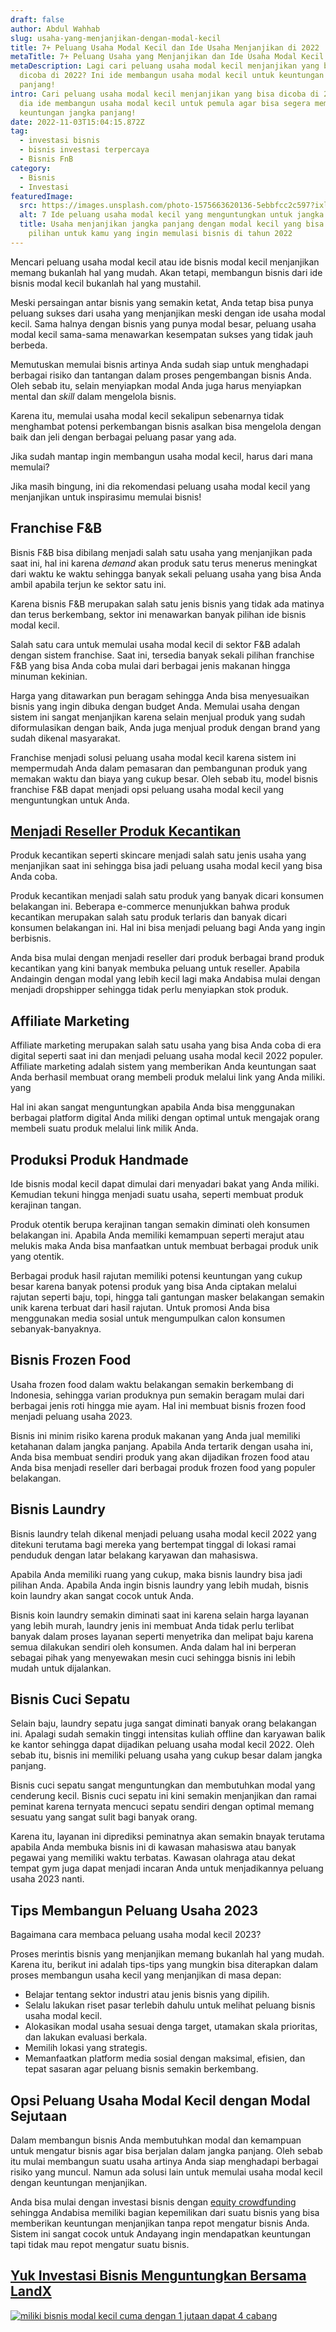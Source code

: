 ```yaml
---
draft: false
author: Abdul Wahhab
slug: usaha-yang-menjanjikan-dengan-modal-kecil
title: 7+ Peluang Usaha Modal Kecil dan Ide Usaha Menjanjikan di 2022
metaTitle: 7+ Peluang Usaha yang Menjanjikan dan Ide Usaha Modal Kecil di 2022
metaDescription: Lagi cari peluang usaha modal kecil menjanjikan yang bisa
  dicoba di 2022? Ini ide membangun usaha modal kecil untuk keuntungan jangka
  panjang!
intro: Cari peluang usaha modal kecil menjanjikan yang bisa dicoba di 2022? Ini
  dia ide membangun usaha modal kecil untuk pemula agar bisa segera membangun
  keuntungan jangka panjang!
date: 2022-11-03T15:04:15.872Z
tag:
  - investasi bisnis
  - bisnis investasi terpercaya
  - Bisnis FnB
category:
  - Bisnis
  - Investasi
featuredImage:
  src: https://images.unsplash.com/photo-1575663620136-5ebbfcc2c597?ixlib=rb-1.2.1&ixid=MnwxMjA3fDB8MHxwaG90by1wYWdlfHx8fGVufDB8fHx8&auto=format&fit=crop&w=1470&q=80
  alt: 7 Ide peluang usaha modal kecil yang menguntungkan untuk jangka panjang anda
  title: Usaha menjanjikan jangka panjang dengan modal kecil yang bisa jadi
    pilihan untuk kamu yang ingin memulasi bisnis di tahun 2022
---
```

Mencari peluang usaha modal kecil atau ide bisnis modal kecil menjanjikan memang bukanlah hal yang mudah. Akan tetapi, membangun bisnis dari ide bisnis modal kecil bukanlah hal yang mustahil.

Meski persaingan antar bisnis yang semakin ketat, Anda tetap bisa punya peluang sukses dari usaha yang menjanjikan meski dengan ide usaha modal kecil. Sama halnya dengan bisnis yang punya modal besar, peluang usaha modal kecil sama-sama menawarkan kesempatan sukses yang tidak jauh berbeda. 

Memutuskan memulai bisnis artinya Anda sudah siap untuk menghadapi berbagai risiko dan tantangan dalam proses pengembangan bisnis Anda. Oleh sebab itu, selain menyiapkan modal Anda juga harus menyiapkan mental dan *skill* dalam mengelola bisnis.

Karena itu, memulai usaha modal kecil sekalipun sebenarnya tidak menghambat potensi perkembangan bisnis asalkan bisa mengelola dengan baik dan jeli dengan berbagai peluang pasar yang ada.

Jika sudah mantap ingin membangun usaha modal kecil, harus dari mana memulai?

Jika masih bingung, ini dia rekomendasi peluang usaha modal kecil yang menjanjikan untuk inspirasimu memulai bisnis!

## Franchise F&B

Bisnis F&B bisa dibilang menjadi salah satu usaha yang menjanjikan pada saat ini, hal ini karena *demand* akan produk satu terus menerus meningkat dari waktu ke waktu sehingga banyak sekali peluang usaha yang bisa Anda ambil apabila terjun ke sektor satu ini. 

Karena bisnis F&B merupakan salah satu jenis bisnis yang tidak ada matinya dan terus berkembang, sektor ini menawarkan banyak pilihan ide bisnis modal kecil. 

Salah satu cara untuk memulai usaha modal kecil di sektor F&B adalah dengan sistem franchise. Saat ini, tersedia banyak sekali pilihan franchise F&B yang bisa Anda coba mulai dari berbagai jenis makanan hingga minuman kekinian.

Harga yang ditawarkan pun beragam sehingga Anda bisa menyesuaikan bisnis yang ingin dibuka dengan budget Anda. Memulai usaha dengan sistem ini sangat menjanjikan karena selain menjual produk yang sudah diformulasikan dengan baik, Anda juga menjual produk dengan brand yang sudah dikenal masyarakat.

Franchise menjadi solusi peluang usaha modal kecil karena sistem ini mempermudah Anda dalam pemasaran dan pembangunan produk yang memakan waktu dan biaya yang cukup besar. Oleh sebab itu, model bisnis franchise F&B dapat menjadi opsi peluang usaha modal kecil yang menguntungkan untuk Anda.

## [Menjadi Reseller Produk Kecantikan](<## https://landx.id/project/?utm_source=Blog&utm_medium=organic+keyword&utm_campaign=blog&utm_id=Blog>)

Produk kecantikan seperti skincare menjadi salah satu jenis usaha yang menjanjikan saat ini sehingga bisa jadi peluang usaha modal kecil yang bisa Anda coba.

Produk kecantikan menjadi salah satu produk yang banyak dicari konsumen belakangan ini. Beberapa e-commerce menunjukkan bahwa produk kecantikan merupakan salah satu produk terlaris dan banyak dicari konsumen belakangan ini. Hal ini bisa menjadi peluang bagi Anda yang ingin berbisnis.

Anda bisa mulai dengan menjadi reseller dari produk berbagai brand produk kecantikan yang kini banyak membuka peluang untuk reseller. Apabila Andaingin dengan modal yang lebih kecil lagi maka Andabisa mulai dengan menjadi dropshipper sehingga tidak perlu menyiapkan stok produk.

## Affiliate Marketing

Affiliate marketing merupakan salah satu usaha yang bisa Anda coba di era digital seperti saat ini dan menjadi peluang usaha modal kecil 2022 populer. Affiliate marketing adalah sistem yang memberikan Anda keuntungan saat Anda berhasil membuat orang membeli produk melalui link yang Anda miliki. yang

Hal ini akan sangat menguntungkan apabila Anda bisa menggunakan berbagai platform digital Anda miliki dengan optimal untuk mengajak orang membeli suatu produk melalui link milik Anda.

## Produksi Produk Handmade

Ide bisnis modal kecil dapat dimulai dari menyadari bakat yang Anda miliki. Kemudian tekuni hingga menjadi suatu usaha, seperti membuat produk kerajinan tangan.

Produk otentik berupa kerajinan tangan semakin diminati oleh konsumen belakangan ini. Apabila Anda memiliki kemampuan seperti merajut atau melukis maka Anda bisa manfaatkan untuk membuat berbagai produk unik yang otentik.

Berbagai produk hasil rajutan memiliki potensi keuntungan yang cukup besar karena banyak potensi produk yang bisa Anda ciptakan melalui rajutan seperti baju, topi, hingga tali gantungan masker belakangan semakin unik karena terbuat dari hasil rajutan. Untuk promosi Anda bisa menggunakan media sosial untuk mengumpulkan calon konsumen sebanyak-banyaknya.

## Bisnis Frozen Food

Usaha frozen food dalam waktu belakangan semakin berkembang di Indonesia, sehingga varian produknya pun semakin beragam mulai dari berbagai jenis roti hingga mie ayam. Hal ini membuat bisnis frozen food menjadi peluang usaha 2023.

Bisnis ini minim risiko karena produk makanan yang Anda jual memiliki ketahanan dalam jangka panjang. Apabila Anda tertarik dengan usaha ini, Anda bisa membuat sendiri produk yang akan dijadikan frozen food atau Anda bisa menjadi reseller dari berbagai produk frozen food yang populer belakangan.

## Bisnis Laundry

Bisnis laundry telah dikenal menjadi peluang usaha modal kecil 2022 yang ditekuni terutama bagi mereka yang bertempat tinggal di lokasi ramai penduduk dengan latar belakang karyawan dan mahasiswa.

Apabila Anda memiliki ruang yang cukup, maka bisnis laundry bisa jadi pilihan Anda. Apabila Anda ingin bisnis laundry yang lebih mudah, bisnis koin laundry akan sangat cocok untuk Anda.

Bisnis koin laundry semakin diminati saat ini karena selain harga layanan yang lebih murah, laundry jenis ini membuat Anda tidak perlu terlibat banyak dalam proses layanan seperti menyetrika dan melipat baju karena semua dilakukan sendiri oleh konsumen. Anda dalam hal ini berperan sebagai pihak yang menyewakan mesin cuci sehingga bisnis ini lebih mudah untuk dijalankan.

## Bisnis Cuci Sepatu

Selain baju, laundry sepatu juga sangat diminati banyak orang belakangan ini. Apalagi sudah semakin tinggi intensitas kuliah offline dan karyawan balik ke kantor sehingga dapat dijadikan peluang usaha modal kecil 2022. Oleh sebab itu, bisnis ini memiliki peluang usaha yang cukup besar dalam jangka panjang. 

Bisnis cuci sepatu sangat menguntungkan dan membutuhkan modal yang cenderung kecil. Bisnis cuci sepatu ini kini semakin menjanjikan dan ramai peminat karena ternyata mencuci sepatu sendiri dengan optimal memang sesuatu yang sangat sulit bagi banyak orang. 

Karena itu, layanan ini diprediksi peminatnya akan semakin bnayak terutama apabila Anda membuka bisnis ini di kawasan mahasiswa atau banyak pegawai yang memiliki waktu terbatas. Kawasan olahraga atau dekat tempat gym juga dapat menjadi incaran Anda untuk menjadikannya peluang usaha 2023 nanti.

## Tips Membangun Peluang Usaha 2023

B﻿agaimana cara membaca peluang usaha modal kecil 2023?

Proses merintis bisnis yang menjanjikan memang bukanlah hal yang mudah. Karena itu, berikut ini adalah tips-tips yang mungkin bisa diterapkan dalam proses membangun usaha kecil yang menjanjikan di masa depan:

* Belajar tentang sektor industri atau jenis bisnis yang dipilih.
* Selalu lakukan riset pasar terlebih dahulu untuk melihat peluang bisnis usaha modal kecil.
* Alokasikan modal usaha sesuai denga target, utamakan skala prioritas, dan lakukan evaluasi berkala.
* Memilih lokasi yang strategis.
* Memanfaatkan platform media sosial dengan maksimal, efisien, dan tepat sasaran agar peluang bisnis semakin berkembang. 

## Opsi Peluang Usaha Modal Kecil dengan Modal Sejutaan

Dalam membangun bisnis Anda membutuhkan modal dan kemampuan untuk mengatur bisnis agar bisa berjalan dalam jangka panjang. Oleh sebab itu mulai membangun suatu usaha artinya Anda siap menghadapi berbagai risiko yang muncul. Namun ada solusi lain untuk memulai usaha modal kecil dengan keuntungan menjanjikan.

Anda bisa mulai dengan investasi bisnis dengan [equity crowdfunding](https://app.landx.id/?utm_source=Organic+Page&utm_medium=Content+Blog&utm_campaign=BlogLandX&utm_id=Blog) sehingga Andabisa memiliki bagian kepemilikan dari suatu bisnis yang bisa memberikan  keuntungan menjanjikan tanpa repot mengatur bisnis Anda. Sistem ini sangat cocok untuk Andayang ingin mendapatkan keuntungan tapi tidak mau repot mengatur suatu bisnis.

## **[Yuk Investasi Bisnis Menguntungkan Bersama LandX](https://app.landx.id/?utm_source=Organic+Page&utm_medium=Content+Blog&utm_campaign=BlogLandX&utm_id=Blog)**

[![miliki bisnis modal kecil cuma dengan 1 jutaan dapat 4 cabang ](https://accountgram-production.sfo2.cdn.digitaloceanspaces.com/landx_ghost/2021/11/jadi-owner-bisnis-hanya-1-jutaan-dengan-cuan-yang-sangat-menjanjikan.png)](https://landx.id/project/?utm_source=Blog&utm_medium=organic+keyword&utm_campaign=blog&utm_id=Blog)